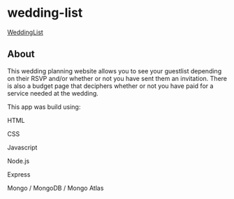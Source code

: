 # wedding-list
[WeddingList](https://weddingguestlist.herokuapp.com/)

## About
This wedding planning website allows you to see your guestlist depending on their RSVP and/or whether or not you have sent them an invitation. There is also a budget page that deciphers whether or not you have paid for a service needed at the wedding.


This app was build using:

HTML

CSS

Javascript

Node.js

Express

Mongo / MongoDB / Mongo Atlas
